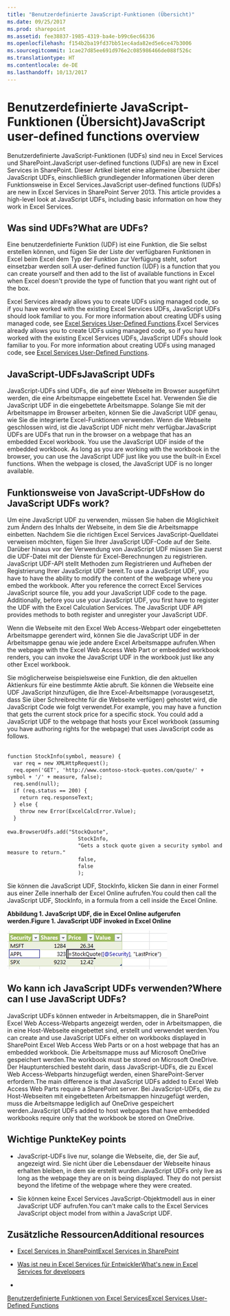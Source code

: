 ```yaml
---
title: "Benutzerdefinierte JavaScript-Funktionen (Übersicht)"
ms.date: 09/25/2017
ms.prod: sharepoint
ms.assetid: fee38837-1985-4319-ba4e-b99c6ec66336
ms.openlocfilehash: f154b2ba19fd37bb51ec4ada82ed5e6ce47b3006
ms.sourcegitcommit: 1cae27d85ee691d976e2c085986466de088f526c
ms.translationtype: HT
ms.contentlocale: de-DE
ms.lasthandoff: 10/13/2017
---
```

# <a name="javascript-user-defined-functions-overview"></a><span data-ttu-id="88aab-102">Benutzerdefinierte JavaScript-Funktionen (Übersicht)</span><span class="sxs-lookup"><span data-stu-id="88aab-102">JavaScript user-defined functions overview</span></span>
<span data-ttu-id="88aab-103">Benutzerdefinierte JavaScript-Funktionen (UDFs) sind neu in Excel Services und SharePoint.</span><span class="sxs-lookup"><span data-stu-id="88aab-103">JavaScript user-defined functions (UDFs) are new in Excel Services in SharePoint.</span></span> <span data-ttu-id="88aab-104">Dieser Artikel bietet eine allgemeine Übersicht über JavaScript UDFs, einschließlich grundlegender Informationen über deren Funktionsweise in Excel Services.</span><span class="sxs-lookup"><span data-stu-id="88aab-104">JavaScript user-defined functions (UDFs) are new in Excel Services in SharePoint Server 2013. This article provides a high-level look at JavaScript UDFs, including basic information on how they work in Excel Services.</span></span>
## <a name="what-are-udfs"></a><span data-ttu-id="88aab-105">Was sind UDFs?</span><span class="sxs-lookup"><span data-stu-id="88aab-105">What are UDFs?</span></span>
<span data-ttu-id="88aab-106"><a name="xlsWhatAreUdfs"> </a></span><span class="sxs-lookup"><span data-stu-id="88aab-106"></span></span>

<span data-ttu-id="88aab-107">Eine benutzerdefinierte Funktion (UDF) ist eine Funktion, die Sie selbst erstellen können, und fügen Sie der Liste der verfügbaren Funktionen in Excel beim Excel dem Typ der Funktion zur Verfügung steht, sofort einsetzbar werden soll.</span><span class="sxs-lookup"><span data-stu-id="88aab-107">A user-defined function (UDF) is a function that you can create yourself and then add to the list of available functions in Excel when Excel doesn't provide the type of function that you want right out of the box.</span></span>
  
    
    
<span data-ttu-id="88aab-p102">Excel Services already allows you to create UDFs using managed code, so if you have worked with the existing Excel Services UDFs, JavaScript UDFs should look familiar to you. For more information about creating UDFs using managed code, see  [Excel Services User-Defined Functions](excel-services-user-defined-functions.md).</span><span class="sxs-lookup"><span data-stu-id="88aab-p102">Excel Services already allows you to create UDFs using managed code, so if you have worked with the existing Excel Services UDFs, JavaScript UDFs should look familiar to you. For more information about creating UDFs using managed code, see  [Excel Services User-Defined Functions](excel-services-user-defined-functions.md).</span></span>
  
    
    

## <a name="javascript-udfs"></a><span data-ttu-id="88aab-110">JavaScript-UDFs</span><span class="sxs-lookup"><span data-stu-id="88aab-110">JavaScript UDFs</span></span>
<span data-ttu-id="88aab-111"><a name="xlsJsUDFs"> </a></span><span class="sxs-lookup"><span data-stu-id="88aab-111"></span></span>

<span data-ttu-id="88aab-p103">JavaScript-UDFs sind UDFs, die auf einer Webseite im Browser ausgeführt werden, die eine Arbeitsmappe eingebettete Excel hat. Verwenden Sie die JavaScript UDF in die eingebettete Arbeitsmappe. Solange Sie mit der Arbeitsmappe im Browser arbeiten, können Sie die JavaScript UDF genau, wie Sie die integrierte Excel-Funktionen verwenden. Wenn die Webseite geschlossen wird, ist die JavaScript UDF nicht mehr verfügbar.</span><span class="sxs-lookup"><span data-stu-id="88aab-p103">JavaScript UDFs are UDFs that run in the browser on a webpage that has an embedded Excel workbook. You use the JavaScript UDF inside of the embedded workbook. As long as you are working with the workbook in the browser, you can use the JavaScript UDF just like you use the built-in Excel functions. When the webpage is closed, the JavaScript UDF is no longer available.</span></span>
  
    
    

## <a name="how-do-javascript-udfs-work"></a><span data-ttu-id="88aab-116">Funktionsweise von JavaScript-UDFs</span><span class="sxs-lookup"><span data-stu-id="88aab-116">How do JavaScript UDFs work?</span></span>
<span data-ttu-id="88aab-117"><a name="xlsJsUDFs"> </a></span><span class="sxs-lookup"><span data-stu-id="88aab-117"></span></span>

<span data-ttu-id="88aab-p104">Um eine JavaScript UDF zu verwenden, müssen Sie haben die Möglichkeit zum Ändern des Inhalts der Webseite, in dem Sie die Arbeitsmappe einbetten. Nachdem Sie die richtigen Excel Services JavaScript-Quelldatei verweisen möchten, fügen Sie Ihrer JavaScript UDF-Code auf der Seite. Darüber hinaus vor der Verwendung von JavaScript UDF müssen Sie zuerst die UDF-Datei mit der Dienste für Excel-Berechnungen zu registrieren. JavaScript UDF-API stellt Methoden zum Registrieren und Aufheben der Registrierung Ihrer JavaScript UDF bereit.</span><span class="sxs-lookup"><span data-stu-id="88aab-p104">To use a JavaScript UDF, you have to have the ability to modify the content of the webpage where you embed the workbook. After you reference the correct Excel Services JavaScript source file, you add your JavaScript UDF code to the page. Additionally, before you use your JavaScript UDF, you first have to register the UDF with the Excel Calculation Services. The JavaScript UDF API provides methods to both register and unregister your JavaScript UDF.</span></span>
  
    
    
<span data-ttu-id="88aab-122">Wenn die Webseite mit den Excel Web Access-Webpart oder eingebetteten Arbeitsmappe gerendert wird, können Sie die JavaScript UDF in der Arbeitsmappe genau wie jede andere Excel Arbeitsmappe aufrufen.</span><span class="sxs-lookup"><span data-stu-id="88aab-122">When the webpage with the Excel Web Access Web Part or embedded workbook renders, you can invoke the JavaScript UDF in the workbook just like any other Excel workbook.</span></span>
  
    
    
<span data-ttu-id="88aab-p105">Sie möglicherweise beispielsweise eine Funktion, die den aktuellen Aktienkurs für eine bestimmte Aktie abruft. Sie können die Webseite eine UDF JavaScript hinzufügen, die Ihre Excel-Arbeitsmappe (vorausgesetzt, dass Sie über Schreibrechte für die Webseite verfügen) gehostet wird, die JavaScript Code wie folgt verwendet.</span><span class="sxs-lookup"><span data-stu-id="88aab-p105">For example, you may have a function that gets the current stock price for a specific stock. You could add a JavaScript UDF to the webpage that hosts your Excel workbook (assuming you have authoring rights for the webpage) that uses JavaScript code as follows.</span></span>
  
    
    



```

function StockInfo(symbol, measure) {
  var req = new XMLHttpRequest();
  req.open('GET', 'http://www.contoso-stock-quotes.com/quote/' + symbol + '/' + measure, false); 
  req.send(null);
  if (req.status == 200) {
    return req.responseText;
  } else {
    throw new Error(ExcelCalcError.Value);
  }
 
ewa.BrowserUdfs.add("StockQuote",
                       StockInfo,
                       "Gets a stock quote given a security symbol and measure to return."
                       false,
                       false
                       );

```

<span data-ttu-id="88aab-125">Sie können die JavaScript UDF, StockInfo, klicken Sie dann in einer Formel aus einer Zelle innerhalb der Excel Online aufrufen.</span><span class="sxs-lookup"><span data-stu-id="88aab-125">You could then call the JavaScript UDF, StockInfo, in a formula from a cell inside the Excel Online.</span></span>
  
    
    

<span data-ttu-id="88aab-126">**Abbildung 1. JavaScript UDF, die in Excel Online aufgerufen werden.**</span><span class="sxs-lookup"><span data-stu-id="88aab-126">**Figure 1. JavaScript UDF invoked in Excel Online**</span></span>

  
    
    

  
    
    
![In Excel Online aufgerufene benutzerdefinierte JavaScript-Funktionen](../images/SPS15CON_xls_JsUdfinWebApp.jpg)
  
    
    

  
    
    

  
    
    

## <a name="where-can-i-use-javascript-udfs"></a><span data-ttu-id="88aab-128">Wo kann ich JavaScript UDFs verwenden?</span><span class="sxs-lookup"><span data-stu-id="88aab-128">Where can I use JavaScript UDFs?</span></span>
<span data-ttu-id="88aab-129"><a name="xlsWhereUseJsUdfs"> </a></span><span class="sxs-lookup"><span data-stu-id="88aab-129"></span></span>

<span data-ttu-id="88aab-130">JavaScript UDFs können entweder in Arbeitsmappen, die in SharePoint Excel Web Access-Webparts angezeigt werden, oder in Arbeitsmappen, die in eine Host-Webseite eingebettet sind, erstellt und verwendet werden.</span><span class="sxs-lookup"><span data-stu-id="88aab-130">You can create and use JavaScript UDFs either on workbooks displayed in SharePoint Excel Web Access Web Parts or on a host webpage that has an embedded workbook.</span></span> <span data-ttu-id="88aab-131">Die Arbeitsmappe muss auf Microsoft OneDrive gespeichert werden.</span><span class="sxs-lookup"><span data-stu-id="88aab-131">The workbook must be stored on Microsoft OneDrive.</span></span> <span data-ttu-id="88aab-132">Der Hauptunterschied besteht darin, dass JavaScript-UDFs, die zu Excel Web Access-Webparts hinzugefügt werden, einen SharePoint-Server erfordern.</span><span class="sxs-lookup"><span data-stu-id="88aab-132">The main difference is that JavaScript UDFs added to Excel Web Access Web Parts require a SharePoint server.</span></span> <span data-ttu-id="88aab-133">Bei JavaScript-UDFs, die zu Host-Webseiten mit eingebetteten Arbeitsmappen hinzugefügt werden, muss die Arbeitsmappe lediglich auf OneDrive gespeichert werden.</span><span class="sxs-lookup"><span data-stu-id="88aab-133">JavaScript UDFs added to host webpages that have embedded workbooks require only that the workbook be stored on OneDrive.</span></span>
  
    
    

## <a name="key-points"></a><span data-ttu-id="88aab-134">Wichtige Punkte</span><span class="sxs-lookup"><span data-stu-id="88aab-134">Key points</span></span>
<span data-ttu-id="88aab-135"><a name="xlsWhereUseJsUdfs"> </a></span><span class="sxs-lookup"><span data-stu-id="88aab-135"></span></span>


- <span data-ttu-id="88aab-p107">JavaScript-UDFs live nur, solange die Webseite, die, der Sie auf, angezeigt wird. Sie nicht über die Lebensdauer der Webseite hinaus erhalten bleiben, in dem sie erstellt wurden.</span><span class="sxs-lookup"><span data-stu-id="88aab-p107">JavaScript UDFs only live as long as the webpage they are on is being displayed. They do not persist beyond the lifetime of the webpage where they were created.</span></span>
    
  
- <span data-ttu-id="88aab-138">Sie können keine Excel Services JavaScript-Objektmodell aus in einer JavaScript UDF aufrufen.</span><span class="sxs-lookup"><span data-stu-id="88aab-138">You can't make calls to the Excel Services JavaScript object model from within a JavaScript UDF.</span></span>
    
  

## <a name="additional-resources"></a><span data-ttu-id="88aab-139">Zusätzliche Ressourcen</span><span class="sxs-lookup"><span data-stu-id="88aab-139">Additional resources</span></span>
<span data-ttu-id="88aab-140"><a name="bk_addresources"> </a></span><span class="sxs-lookup"><span data-stu-id="88aab-140"></span></span>


-  [<span data-ttu-id="88aab-141">Excel Services in SharePoint</span><span class="sxs-lookup"><span data-stu-id="88aab-141">Excel Services in SharePoint</span></span>](excel-services-in-sharepoint.md)
    
  
-  [<span data-ttu-id="88aab-142">Was ist neu in Excel Services für Entwickler</span><span class="sxs-lookup"><span data-stu-id="88aab-142">What's new in Excel Services for developers</span></span>](http://msdn.microsoft.com/library/09e96c8b-cb55-4fd1-a797-b50fbf0f9296.aspx)
    
  
-  <span data-ttu-id="88aab-143">
  [Benutzerdefinierte Funktionen von Excel Services](http://msdn.microsoft.com/de-de/library/ms493934)</span><span class="sxs-lookup"><span data-stu-id="88aab-143">[Excel Services User-Defined Functions](http://msdn.microsoft.com/de-de/library/ms493934)</span></span>
    
  

